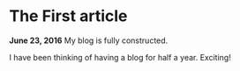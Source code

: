 # The First article

**June 23, 2016** My blog is fully constructed.

I have been thinking of having a blog for half a year. Exciting!
